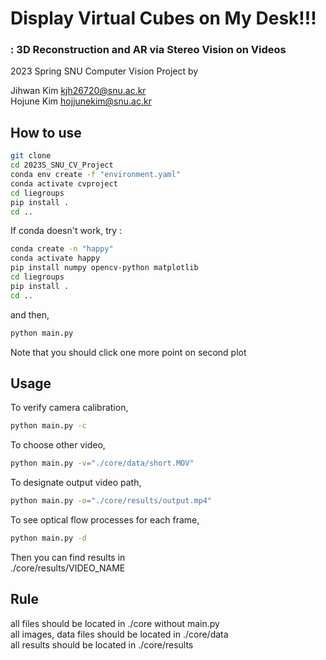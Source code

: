 # Display Virtual Cubes on My Desk!!!
### : 3D Reconstruction and AR via Stereo Vision on Videos  

2023 Spring SNU Computer Vision Project by

Jihwan Kim
kjh26720@snu.ac.kr  
Hojune Kim
hojjunekim@snu.ac.kr  

## How to use
```bash
git clone
cd 2023S_SNU_CV_Project
conda env create -f "environment.yaml"
conda activate cvproject
cd liegroups
pip install .
cd ..
```
If conda doesn't work, try :
```bash
conda create -n "happy"
conda activate happy
pip install numpy opencv-python matplotlib
cd liegroups
pip install .
cd ..
```
and then,
```bash
python main.py
```
Note that you should click one more point on second plot

## Usage
To verify camera calibration,
```bash
python main.py -c
```
To choose other video,
```bash
python main.py -v="./core/data/short.MOV"
```
To designate output video path,
```bash
python main.py -o="./core/results/output.mp4"
```
To see optical flow processes for each frame,
```bash
python main.py -d
```

Then you can find results in  
./core/results/VIDEO_NAME

## Rule
all files should be located in ./core without main.py  
all images, data files should be located in ./core/data  
all results should be located in ./core/results
